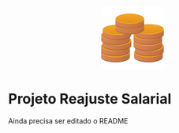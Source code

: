 <p align="center">
<img src="https://github.com/MatheusFranciscone/projeto-reajuste/blob/master/images/salario.png" width= 128 heigth= 128>
</p>

# Projeto Reajuste Salarial
Ainda precisa ser editado o README
